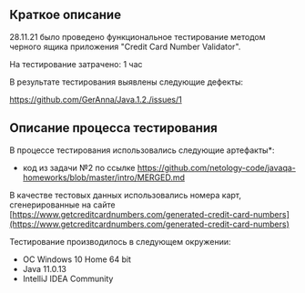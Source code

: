 ## Краткое описание
28.11.21 было проведено функциональное тестирование методом черного ящика приложения "Credit Card Number Validator".

На тестирование затрачено: 1 час

В результате тестирования выявлены следующие дефекты:

https://github.com/GerAnna/Java.1.2./issues/1

## Описание процесса тестирования

В процессе тестирования использовались следующие артефакты*:
* код из задачи №2 по ссылке https://github.com/netology-code/javaqa-homeworks/blob/master/intro/MERGED.md

В качестве тестовых данных использовались номера карт, сгенерированные на сайте [https://www.getcreditcardnumbers.com/generated-credit-card-numbers](https://www.getcreditcardnumbers.com/generated-credit-card-numbers)


Тестирование производилось в следующем окружении:
* ОС Windows 10 Home 64 bit
* Java 11.0.13
* IntelliJ IDEA Community

